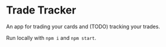# Trade Tracker

An app for trading your cards and (TODO) tracking your trades.

Run locally with `npm i` and `npm start`.
